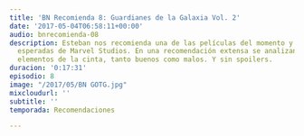 ```yaml
---
title: 'BN Recomienda 8: Guardianes de la Galaxia Vol. 2'
date: '2017-05-04T06:58:11+00:00'
audio: bnrecomienda-08
description: Esteban nos recomienda una de las películas del momento y de las más
  esperadas de Marvel Studios. En una recomendación extensa se analizan todos los
  elementos de la cinta, tanto buenos como malos. Y sin spoilers.
duracion: '0:17:31'
episodio: 8
image: "/2017/05/BN GOTG.jpg"
mixcloudurl: ''
subtitle: ''
temporada: Recomendaciones

---
```

